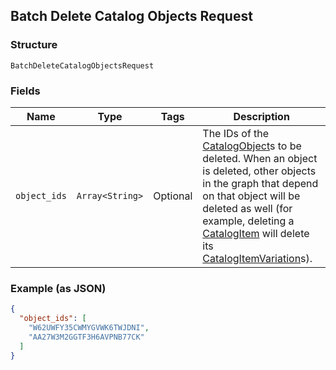 ## Batch Delete Catalog Objects Request

### Structure

`BatchDeleteCatalogObjectsRequest`

### Fields

| Name | Type | Tags | Description |
|  --- | --- | --- | --- |
| `object_ids` | `Array<String>` | Optional | The IDs of the [CatalogObject](./models/catalog-object.md)s to be deleted. When an object is deleted, other objects<br>in the graph that depend on that object will be deleted as well (for example, deleting a<br>[CatalogItem](./models/catalog-item.md) will delete its [CatalogItemVariation](./models/catalog-item-variation.md)s). |

### Example (as JSON)

```json
{
  "object_ids": [
    "W62UWFY35CWMYGVWK6TWJDNI",
    "AA27W3M2GGTF3H6AVPNB77CK"
  ]
}
```

